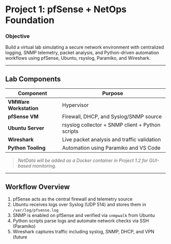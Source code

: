 # **Project 1: pfSense + NetOps Foundation**

### Objective  
Build a virtual lab simulating a secure network environment with centralized logging, SNMP telemetry, packet analysis, and Python-driven automation workflows using pfSense, Ubuntu, rsyslog, Paramiko, and Wireshark.

---

## Lab Components  

| Component           | Purpose                                            |
|---------------------|----------------------------------------------------|
| **VMWare Workstation**       | Hypervisor             |
| **pfSense VM**       | Firewall, DHCP, and Syslog/SNMP source             |
| **Ubuntu Server**    | rsyslog collector + SNMP client + Python scripts   |
| **Wireshark**        | Live packet analysis and traffic validation        |
| **Python Tooling**   | Automation using Paramiko and VS Code |

> *NetData will be added as a Docker container in Project 1.2 for GUI-based monitoring.*

---

## Workflow Overview  

1. pfSense acts as the central firewall and telemetry source  
2. Ubuntu receives logs over Syslog (UDP 514) and stores them in `/var/log/pfsense.log`  
3. SNMP is enabled on pfSense and verified via `snmpwalk` from Ubuntu  
4. Python scripts parse logs and automate network checks via SSH (Paramiko)  
5. Wireshark captures traffic including syslog, SNMP, DHCP, and VPN (future
